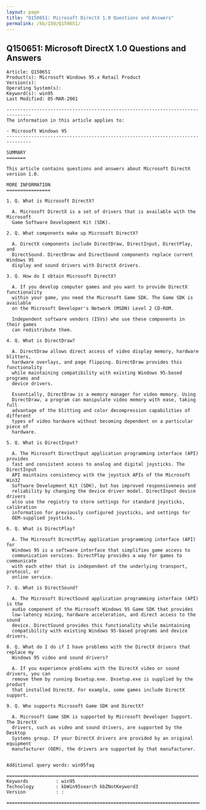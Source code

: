 ```yaml
---
layout: page
title: "Q150651: Microsoft DirectX 1.0 Questions and Answers"
permalink: /kb/150/Q150651/
---
```


## Q150651: Microsoft DirectX 1.0 Questions and Answers

	Article: Q150651
	Product(s): Microsoft Windows 95.x Retail Product
	Version(s): 
	Operating System(s): 
	Keyword(s): win95
	Last Modified: 05-MAR-2001
	
	-------------------------------------------------------------------------------
	The information in this article applies to:
	
	- Microsoft Windows 95 
	-------------------------------------------------------------------------------
	
	SUMMARY
	=======
	
	This article contains questions and answers about Microsoft DirectX version 1.0.
	
	MORE INFORMATION
	================
	
	1. Q. What is Microsoft DirectX?
	
	  A. Microsoft DirectX is a set of drivers that is available with the Microsoft
	  Game Software Development Kit (SDK).
	
	2. Q. What components make up Microsoft DirectX?
	
	  A. DirectX components include DirectDraw, DirectInput, DirectPlay, and
	  DirectSound. DirectDraw and DirectSound components replace current Windows 95
	  display and sound drivers with DirectX drivers.
	
	3. Q. How do I obtain Microsoft DirectX?
	
	  A. If you develop computer games and you want to provide DirectX functionality
	  within your game, you need the Microsoft Game SDK. The Game SDK is available
	  on the Microsoft Developer's Network (MSDN) Level 2 CD-ROM.
	
	  Independent software vendors (ISVs) who use these components in their games
	  can redistribute them.
	
	4. Q. What is DirectDraw?
	
	  A. DirectDraw allows direct access of video display memory, hardware blitters,
	  hardware overlays, and page flipping. DirectDraw provides this functionality
	  while maintaining compatibility with existing Windows 95-based programs and
	  device drivers.
	
	  Essentially, DirectDraw is a memory manager for video memory. Using
	  DirectDraw, a program can manipulate video memory with ease, taking full
	  advantage of the blitting and color decompression capabilities of different
	  types of video hardware without becoming dependent on a particular piece of
	  hardware.
	
	5. Q. What is DirectInput?
	
	  A. The Microsoft DirectInput application programming interface (API) provides
	  fast and consistent access to analog and digital joysticks. The DirectInput
	  API maintains consistency with the joystick APIs of the Microsoft Win32
	  Software Development Kit (SDK), but has improved responsiveness and
	  reliability by changing the device driver model. DirectInput device drivers
	  also use the registry to store settings for standard joysticks, calibration
	  information for previously configured joysticks, and settings for
	  OEM-supplied joysticks.
	
	6. Q. What is DirectPlay?
	
	  A. The Microsoft DirectPlay application programming interface (API) for
	  Windows 95 is a software interface that simplifies game access to
	  communication services. DirectPlay provides a way for games to communicate
	  with each other that is independent of the underlying transport, protocol, or
	  online service.
	
	7. Q. What is DirectSound?
	
	  A. The Microsoft DirectSound application programming interface (API) is the
	  audio component of the Microsoft Windows 95 Game SDK that provides
	  low-latency mixing, hardware acceleration, and direct access to the sound
	  device. DirectSound provides this functionality while maintaining
	  compatibility with existing Windows 95-based programs and device drivers.
	
	8. Q. What do I do if I have problems with the DirectX drivers that replace my
	  Windows 95 video and sound drivers?
	
	  A. If you experience problems with the DirectX video or sound drivers, you can
	  remove them by running Dxsetup.exe. Dxsetup.exe is supplied by the product
	  that installed DirectX. For example, some games include DirectX support.
	
	9. Q. Who supports Microsoft Game SDK and DirectX?
	
	  A. Microsoft Game SDK is supported by Microsoft Developer Support. The DirectX
	  drivers, such as video and sound drivers, are supported by the Desktop
	  Systems group. If your DirectX drivers are provided by an original equipment
	  manufacturer (OEM), the drivers are supported by that manufacturer.
	
	
	Additional query words: win95faq
	
	======================================================================
	Keywords          : win95 
	Technology        : kbWin95search kbZNotKeyword3
	Version           : :
	
	=============================================================================
	
